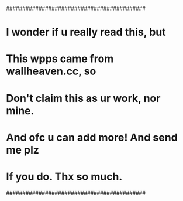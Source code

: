 ###########################################
# I wonder if u really read this, but     #
# This wpps came from wallheaven.cc, so   #
# Don't claim this as ur work, nor mine.  # 
# And ofc u can add more! And send me plz #
# If you do. Thx so much.                 #
###########################################
